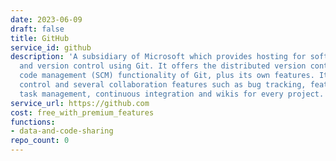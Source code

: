 ```yaml
---
date: 2023-06-09
draft: false
title: GitHub
service_id: github
description: 'A subsidiary of Microsoft which provides hosting for software development
  and version control using Git. It offers the distributed version control and source
  code management (SCM) functionality of Git, plus its own features. It provides access
  control and several collaboration features such as bug tracking, feature requests,
  task management, continuous integration and wikis for every project. '
service_url: https://github.com
cost: free_with_premium_features
functions:
- data-and-code-sharing
repo_count: 0
---
```




